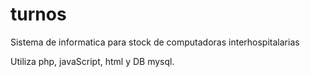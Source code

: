 # turnos

Sistema de informatica para stock de computadoras interhospitalarias

Utiliza php, javaScript, html y DB mysql.